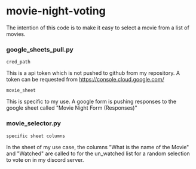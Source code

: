 # movie-night-voting
The intention of this code is to make it easy to select a movie from a list of movies.


### google_sheets_pull.py
    cred_path
This is a api token which is not pushed to github from my repository. A token can be requested from https://console.cloud.google.com/

    movie_sheet
This is specific to my use. A google form is pushing responses to the google sheet called "Movie Night Form (Responses)" 
### movie_selector.py
    specific sheet columns
  In the sheet of my use case, the columns "What is the name of the Movie" and "Watched" are called to for the un_watched list for a random selection to vote on in my discord server. 
